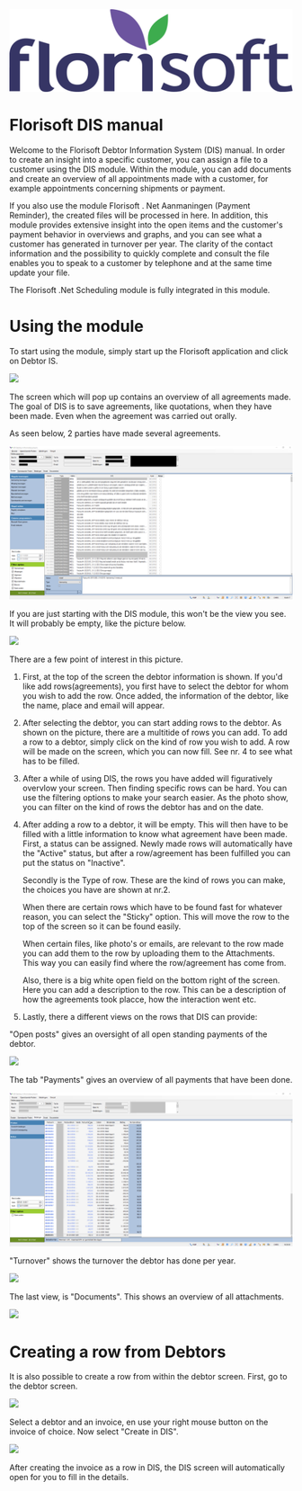 <img src="../../fslogo.png"/>

# Florisoft DIS manual

Welcome to the Florisoft Debtor Information System (DIS) manual. In order to create an insight into a specific customer, you can assign a file to a customer using the DIS module. Within the module, you can add documents and create an overview of all appointments made with a customer, for example appointments concerning shipments or payment.

If you also use the module Florisoft . Net Aanmaningen (Payment Reminder), the created files will be processed in here. In addition, this module provides extensive insight into the open items and the customer's payment behavior in overviews and graphs, and you can see what a customer has generated in turnover per year. The clarity of the contact information and the possibility to quickly complete and consult the file enables you to speak to a customer by telephone and at the same time update your file.

The Florisoft .Net Scheduling module is fully integrated in this module.

# Using the module
To start using the module, simply start up the Florisoft application and click on Debtor IS.

<img src=".DIS Manual/media/image2.png" />

The screen which will pop up contains an overview of all agreements made. The goal of DIS is to save agreements, like quotations, when they have been made. Even when the agreement was carried out orally.

As seen below, 2 parties have made several agreements.

<img src=".DIS Manual/media/image3.png" />

If you are just starting with the DIS module, this won't be the view you see. It will probably be empty, like the picture below.

<img src=".DIS Manual/media/image4.png" />

There are a few point of interest in this picture.

1. First, at the top of the screen the debtor information is shown. If you'd like add rows(agreements), you first have to select the debtor for whom you wish to add the row. Once added, the information of the debtor, like the name, place and email will appear.

2. After selecting the debtor, you can start adding rows to the debtor. As shown on the picture, there are a multitide of rows you can add. To add a row to a debtor, simply click on the kind of row you wish to add. A row will be made on the screen, which you can now fill. See nr. 4 to see what has to be filled.

3. After a while of using DIS, the rows you have added will figuratively overvlow your screen. Then finding specific rows can be hard. You can use the filtering options to make your search easier. As the photo show, you can filter on the kind of rows the debtor has and on the date.

4. After adding a row to a debtor, it will be empty. This will then have to be filled with a little information to know what agreement have been made. First, a status can be assigned. Newly made rows will automatically have the "Active" status, but after a row/agreement has been fulfilled you can put the status on "Inactive".

    Secondly is the Type of row. These are the kind of rows you can make, the choices you have are shown at nr.2.

    When there are certain rows which have to be found fast for whatever reason, you can select the "Sticky" option. This will move the row to the top of the screen so it can be found easily.

    When certain files, like photo's or emails, are relevant to the row made you can add them to the row by uploading them to the Attachments. This way you can easily find where the row/agreement has come from.

    Also, there is a big white open field on the bottom right of the screen. Here you can add a description to the row. This can be a description of how the agreements took placce, how the interaction went etc.

5. Lastly, there a different views on the rows that DIS can provide:

"Open posts" gives an oversight of all open standing payments of the debtor.

<img src=".DIS Manual/media/image5.png" />

The tab "Payments" gives an overview of all payments that have been done.

<img src=".DIS Manual/media/image6.png" />

"Turnover" shows the turnover the debtor has done per year.

<img src=".DIS Manual/media/image7.png" />

The last view, is "Documents". This shows an overview of all attachments.

<img src=".DIS Manual/media/image8.png" />

# Creating a row from Debtors
It is also possible to create a row from within the debtor screen. First, go to the debtor screen.

<img src=".DIS Manual/media/image9.png" />

Select a debtor and an invoice, en use your right mouse button on the invoice of choice. Now select "Create in DIS".

<img src=".DIS Manual/media/image10.png" />

After creating the invoice as a row in DIS, the DIS screen will automatically open for you to fill in the details.